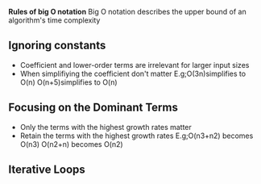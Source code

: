 **Rules of big O notation**
Big O notation describes the upper bound of an algorithm's time complexity

## Ignoring constants
- Coefficient and lower-order terms are irrelevant for larger input sizes
- When simplifiying the coefficient don't matter
    E.g;O(3n)simplifies to O(n)
        O(n+5)simplifies to O(n)

## Focusing on the Dominant Terms
- Only the terms with the highest growth rates matter
- Retain the terms with the highest growth rates
    E.g;O(n3+n2) becomes O(n3)
        O(n2+n) becomes O(n2)

## Iterative Loops


